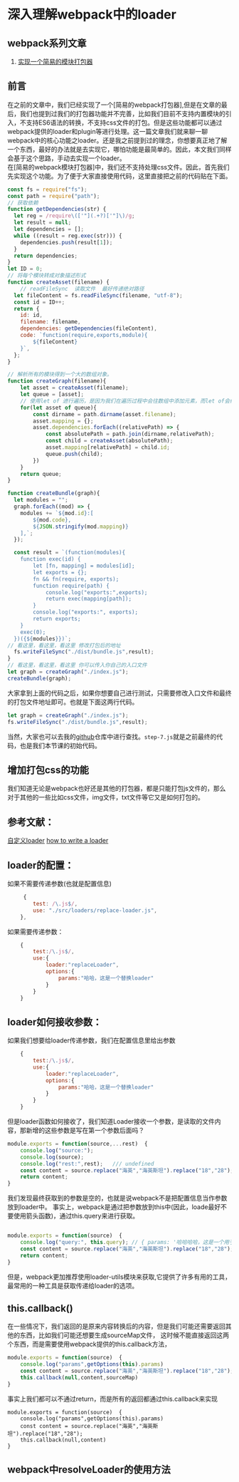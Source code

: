 # 深入理解webpack中的loader


## webpack系列文章
1. [实现一个简易的模块打包器](https://juejin.cn/post/6893809205183479822#heading-14)


## 前言
在之前的文章中，我们已经实现了一个[简易的webpack打包器],但是在文章的最后，我们也提到过我们的打包器功能并不完善，比如我们目前不支持内置模块的引入，不支持ES6语法的转换，不支持css文件的打包。但是这些功能都可以通过webpack提供的loader和plugin等进行处理。这一篇文章我们就来聊一聊webpack中的核心功能之loader。还是我之前提到过的理念，你想要真正地了解一个东西，最好的办法就是去实现它，哪怕功能是最简单的。因此，本文我们同样会基于这个思路，手动去实现一个loader。<br/>
在[简易的webpack模块打包器]中，我们还不支持处理css文件。因此，首先我们先实现这个功能。为了便于大家直接使用代码，这里直接把之前的代码贴在下面。
```javascript
const fs = require("fs");
const path = require("path");
// 获取依赖
function getDependencies(str) {
  let reg = /require\(['"](.+?)['"]\)/g;
  let result = null;
  let dependencies = [];
  while ((result = reg.exec(str))) {
    dependencies.push(result[1]);
  }
  return dependencies;
}
let ID = 0;
// 将每个模块转成对象描述形式
function createAsset(filename) {
    // readFileSync  读取文件  最好传递绝对路径
  let fileContent = fs.readFileSync(filename, "utf-8");
  const id = ID++;
  return {
    id: id,
    filename: filename,
    dependencies: getDependencies(fileContent),
    code: `function(require,exports,module){
        ${fileContent}
    }`,
  };
}

// 解析所有的模块得到一个大的数组对象。
function createGraph(filename){
    let asset = createAsset(filename);
    let queue = [asset];
    // 使用let of 进行遍历，是因为我们在遍历过程中会往数组中添加元素，而let of会继续遍历新添加的元素，而不需要像for循环那样，需要进行处理。
    for(let asset of queue){
        const dirname = path.dirname(asset.filename);
        asset.mapping = {};
        asset.dependencies.forEach((relativePath) => {
            const absolutePath = path.join(dirname,relativePath);
            const child = createAsset(absolutePath);
            asset.mapping[relativePath] = child.id;
            queue.push(child);
        })
    }
    return queue;
}

function createBundle(graph){
  let modules = "";
  graph.forEach((mod) => {
    modules += `${mod.id}:[
        ${mod.code},
        ${JSON.stringify(mod.mapping)}
    ],`;
  });

  const result = `(function(modules){
    function exec(id) {
        let [fn, mapping] = modules[id];
        let exports = {};
        fn && fn(require, exports);
        function require(path) {
            console.log("exports:",exports);
            return exec(mapping[path]);
        }
        console.log("exports:", exports);
        return exports;
    }
    exec(0);
  })({${modules}})`;
// 看这里，看这里，看这里 修改打包后的地址
  fs.writeFileSync("./dist/bundle.js",result);
}
// 看这里，看这里，看这里 你可以传入你自己的入口文件
let graph = createGraph("./index.js");
createBundle(graph);
```
大家拿到上面的代码之后，如果你想要自己进行测试，只需要修改入口文件和最终的打包文件地址即可。也就是下面这两行代码。
```javascript
let graph = createGraph("./index.js");
fs.writeFileSync("./dist/bundle.js",result);
```
当然，大家也可以去我的[github](https://github.com/yinhaiying/webpack/tree/main/packages/my-simple-webpack)仓库中进行查找。`step-7.js`就是之前最终的代码，也是我们本节课的初始代码。


## 增加打包css的功能
我们知道无论是webpack也好还是其他的打包器，都是只能打包js文件的，那么对于其他的一些比如css文件，img文件，txt文件等它又是如何打包的。


## 参考文献：
[自定义loader](https://juejin.cn/post/6882895689773383694#heading-0)
[how to write a loader](https://webpack.js.org/contribute/writing-a-loader/)
## loader的配置：
如果不需要传递参数(也就是配置信息)
```javascript
     {
        test: /\.js$/,
        use: "./src/loaders/replace-loader.js",
    },

```
如果需要传递参数：
```javascript
    {
        test:/\.js$/,
        use:{
            loader:"replaceLoader",
            options:{
                params:"哈哈，这是一个替换loader"
            }
        }
    }


```
## loader如何接收参数：
如果我们想要给loader传递参数，我们在配置信息里给出参数
```javascript
    {
        test:/\.js$/,
        use:{
            loader:"replaceLoader",
            options:{
                params:"哈哈，这是一个替换loader"
            }
        }
    }
```
但是loader函数如何接收了，我们知道Loader接收一个参数，是读取的文件内容，那新增的这些参数是写在第一个参数后面吗？
```javascript
module.exports = function(source,...rest)  {
    console.log("source:");
    console.log(source);
    console.log("rest:",rest);   /// undefined 
    const content = source.replace("海英","海英斯坦").replace("18","28");
    return content;
}
```
我们发现最终获取到的参数是空的，也就是说webpack不是把配置信息当作参数放到loader中。
事实上，webpack是通过把参数放到this中(因此，loade最好不要使用箭头函数)，通过this.query来进行获取。
```javascript

module.exports = function(source)  {
    console.log("query:", this.query); // { params: '哈哈哈哈，这是一个用于替换的loader' }
    const content = source.replace("海英","海英斯坦").replace("18","28");
    return content;
}
```
但是，webpack更加推荐使用loader-utils模块来获取,它提供了许多有用的工具，最常用的一种工具是获取传递给loader的选项。


## this.callback()
在一些情况下，我们返回的是原来内容转换后的内容，但是我们可能还需要返回其他的东西，比如我们可能还想要生成sourceMap文件，
这时候不能直接返回这两个东西，而是需要使用webpack提供的this.callback方法，
```javascript
module.exports = function(source)  {
    console.log("params",getOptions(this).params)
    const content = source.replace("海英","海英斯坦").replace("18","28");
    this.callback(null,content,sourceMap)
}
```
事实上我们都可以不通过return，而是所有的返回都通过this.callback来实现
```name
module.exports = function(source)  {
    console.log("params",getOptions(this).params)
    const content = source.replace("海英","海英斯坦").replace("18","28");
    this.callback(null,content)
}
```

## webpack中resolveLoader的使用方法
